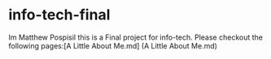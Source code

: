# info-tech-final
<p> Im Matthew Pospisil this is a Final project for info-tech.  Please checkout the following pages:[A Little About Me.md] (A Little About Me.md)</p>

